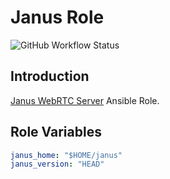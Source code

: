 # Janus Role

![GitHub Workflow Status](https://img.shields.io/github/workflow/status/snapp-incubator/janus-role/install?label=install&logo=github&style=flat-square)

## Introduction

[Janus WebRTC Server](https://github.com/meetecho/janus-gateway) Ansible Role.

## Role Variables

```yaml
janus_home: "$HOME/janus"
janus_version: "HEAD"
```
